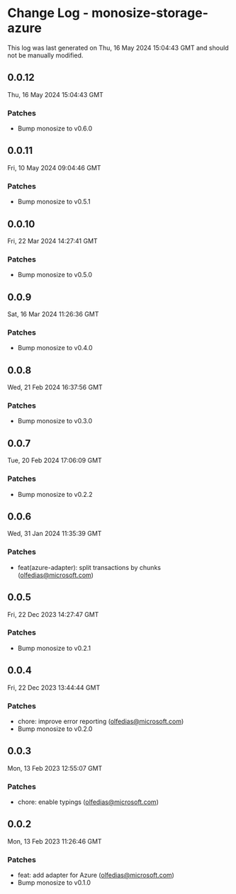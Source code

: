 # Change Log - monosize-storage-azure

This log was last generated on Thu, 16 May 2024 15:04:43 GMT and should not be manually modified.

<!-- Start content -->

## 0.0.12

Thu, 16 May 2024 15:04:43 GMT

### Patches

- Bump monosize to v0.6.0

## 0.0.11

Fri, 10 May 2024 09:04:46 GMT

### Patches

- Bump monosize to v0.5.1

## 0.0.10

Fri, 22 Mar 2024 14:27:41 GMT

### Patches

- Bump monosize to v0.5.0

## 0.0.9

Sat, 16 Mar 2024 11:26:36 GMT

### Patches

- Bump monosize to v0.4.0

## 0.0.8

Wed, 21 Feb 2024 16:37:56 GMT

### Patches

- Bump monosize to v0.3.0

## 0.0.7

Tue, 20 Feb 2024 17:06:09 GMT

### Patches

- Bump monosize to v0.2.2

## 0.0.6

Wed, 31 Jan 2024 11:35:39 GMT

### Patches

- feat(azure-adapter): split transactions by chunks (olfedias@microsoft.com)

## 0.0.5

Fri, 22 Dec 2023 14:27:47 GMT

### Patches

- Bump monosize to v0.2.1

## 0.0.4

Fri, 22 Dec 2023 13:44:44 GMT

### Patches

- chore: improve error reporting (olfedias@microsoft.com)
- Bump monosize to v0.2.0

## 0.0.3

Mon, 13 Feb 2023 12:55:07 GMT

### Patches

- chore: enable typings (olfedias@microsoft.com)

## 0.0.2

Mon, 13 Feb 2023 11:26:46 GMT

### Patches

- feat: add adapter for Azure (olfedias@microsoft.com)
- Bump monosize to v0.1.0
